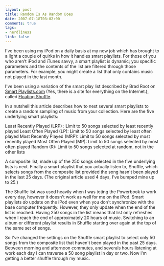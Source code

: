 ```yaml
--- 
layout: post
title: Random Is As Random Does
date: 2007-07-18T03:02:00
comments: true
tags:
- nerdliness
link: false
---
```

I've been using my iPod on a daily basis at my new job which has brought to a light a couple of quirks in how it handles smart playlists.  For those of you who aren't iPod and iTunes savvy, a smart playlist is dynamic;  you specific parameters and the contents of the list are filtered through those parameters.  For example, you might create a list that only contains music not played in the last month.

I've been using a variation of the smart play list described by Brad Root on <a href="http://smartplaylists.com/" title="Smart Playlists.com">Smart Playlists.com</a> (Yes, there is a site for everything on the Internet.), called <a href="http://smartplaylists.com/comments.php?id=950_0_1_0_C" title="Floating Shuffle">Floating Shuffle</a>.

In a nutshell this article describes how to nest several smart playlists to create a random sampling of music from your collection.  Here are the five underlying smart playlists:

Least Recently Played (LRP) : Limit to 50 songs selected by least recently played
Least Often Played (LP): Limit to 50 songs selected by least often played
Most Recently Played (MRP): Limit to 50 songs selected by most recently played
Most Often Played (MP): Limit to 50 songs selected by most often played
Random (R): Limit to 50 songs selected at random, not in the other lists

A composite list, made up of the 250 songs selected in the five underlying lists is next.  Finally a smart playlist that you actually listen to, Shuffle, which selects songs from the composite list provided the song hasn't been played in the last 25 days.  (The original article used 4 days, I've bumped mine up to 25.)

The Shuffle list was used heavily when I was toting the Powerbook to work every day, however it doesn't work as well for me on the iPod.  Smart playlists _do_ update on the iPod even when you don't synchronize with the base computer frequently.  However, they only update when the end of the list is reached.  Having 250 songs in the list means that list only refreshes when I reach the end of approximately 20 hours of music.  Switching to an album or different playlist results in Shuffle starting over again at the top of the same set of songs.

So I've changed the settings on the Shuffle smart playlist to select only 50 songs from the composite list that haven't been played in the past 25 days.  Between morning and afternoon commutes, and severals hours listening at work each day I can traverse a 50 song playlist in day or two.  Now I'm getting a better shuffle through my music.
